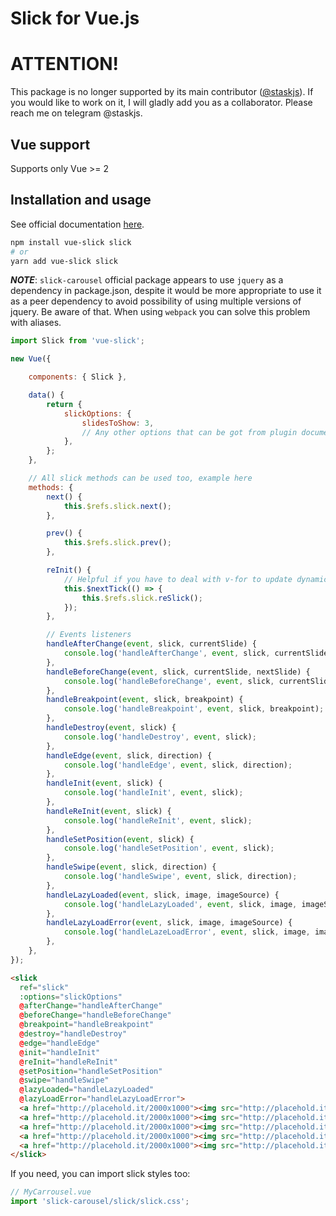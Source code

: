 # Slick for Vue.js

# ATTENTION!
This package is no longer supported by its main contributor ([@staskjs](https://github.com/staskjs)). If you would like to work on it, I will gladly add you as a collaborator. Please reach me on telegram @staskjs.

## Vue support

Supports only Vue >= 2

## Installation and usage

See official documentation [here](http://kenwheeler.github.io/slick).

```sh
npm install vue-slick slick
# or
yarn add vue-slick slick
```

***NOTE***: `slick-carousel` official package appears to use `jquery` as a dependency in package.json,
despite it would be more appropriate to use it as a peer dependency to avoid possibility of using multiple
versions of jquery. Be aware of that. When using `webpack` you can solve this problem with aliases.

```javascript
import Slick from 'vue-slick';

new Vue({

    components: { Slick },

    data() {
        return {
            slickOptions: {
                slidesToShow: 3,
                // Any other options that can be got from plugin documentation
            },
        };
    },

    // All slick methods can be used too, example here
    methods: {
        next() {
            this.$refs.slick.next();
        },

        prev() {
            this.$refs.slick.prev();
        },

        reInit() {
            // Helpful if you have to deal with v-for to update dynamic lists
            this.$nextTick(() => {
                this.$refs.slick.reSlick();
            });
        },

        // Events listeners
        handleAfterChange(event, slick, currentSlide) {
            console.log('handleAfterChange', event, slick, currentSlide);
        },
        handleBeforeChange(event, slick, currentSlide, nextSlide) {
            console.log('handleBeforeChange', event, slick, currentSlide, nextSlide);
        },
        handleBreakpoint(event, slick, breakpoint) {
            console.log('handleBreakpoint', event, slick, breakpoint);
        },
        handleDestroy(event, slick) {
            console.log('handleDestroy', event, slick);
        },
        handleEdge(event, slick, direction) {
            console.log('handleEdge', event, slick, direction);
        },
        handleInit(event, slick) {
            console.log('handleInit', event, slick);
        },
        handleReInit(event, slick) {
            console.log('handleReInit', event, slick);
        },
        handleSetPosition(event, slick) {
            console.log('handleSetPosition', event, slick);
        },
        handleSwipe(event, slick, direction) {
            console.log('handleSwipe', event, slick, direction);
        },
        handleLazyLoaded(event, slick, image, imageSource) {
            console.log('handleLazyLoaded', event, slick, image, imageSource);
        },
        handleLazyLoadError(event, slick, image, imageSource) {
            console.log('handleLazeLoadError', event, slick, image, imageSource);
        },
    },
});
```

```html
<slick
  ref="slick"
  :options="slickOptions"
  @afterChange="handleAfterChange"
  @beforeChange="handleBeforeChange"
  @breakpoint="handleBreakpoint"
  @destroy="handleDestroy"
  @edge="handleEdge"
  @init="handleInit"
  @reInit="handleReInit"
  @setPosition="handleSetPosition"
  @swipe="handleSwipe"
  @lazyLoaded="handleLazyLoaded"
  @lazyLoadError="handleLazyLoadError">
  <a href="http://placehold.it/2000x1000"><img src="http://placehold.it/2000x1000" alt=""></a>
  <a href="http://placehold.it/2000x1000"><img src="http://placehold.it/2000x1000" alt=""></a>
  <a href="http://placehold.it/2000x1000"><img src="http://placehold.it/2000x1000" alt=""></a>
  <a href="http://placehold.it/2000x1000"><img src="http://placehold.it/2000x1000" alt=""></a>
  <a href="http://placehold.it/2000x1000"><img src="http://placehold.it/2000x1000" alt=""></a>
</slick>
```

If you need, you can import slick styles too:

```js
// MyCarrousel.vue
import 'slick-carousel/slick/slick.css';
```

